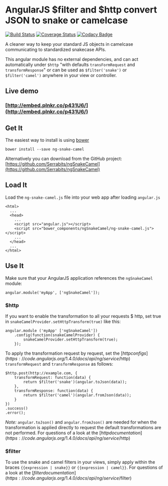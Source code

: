 # AngularJS $filter and $http convert JSON to snake or camelcase

[![Build Status](https://travis-ci.org/Serrabits/ngSnakeCamel.svg?branch=master)](https://travis-ci.org/Serrabits/ngSnakeCamel)
[![Coverage Status](https://coveralls.io/repos/Serrabits/ngSnakeCamel/badge.svg?branch=master&service=github)](https://coveralls.io/github/Serrabits/ngSnakeCamel?branch=master)
[![Codacy Badge](https://api.codacy.com/project/badge/grade/5d30386e62eb45c5b1b81dfb52faba9c)](https://www.codacy.com/app/juniorcnt/ngSnakeCamel)

A cleaner way to keep your standard JS objects in camelcase communicating to standardized snakecase APIs.

This angular module has no external dependencies, and can act automatically under `$http` "with defaults `transFormRequest` and `transformResponse`" or can be used as `$filter('snake')` or `$filter('camel')` anywhere in your view or controller.


## Live demo

### [http://embed.plnkr.co/p431U6/](http://embed.plnkr.co/p431U6/)

## Get It

The easiest way to install is using [bower](http://bower.io/search/?q=ng-snake-camel)

```
bower install --save ng-snake-camel
```

Alternatively you can download from the GitHub project:
[https://github.com/Serrabits/ngSnakeCamel](https://github.com/Serrabits/ngSnakeCamel)

## Load It

Load the `ng-snake-camel.js` file into your web app after loading `angular.js`

```
<html>
  ...
  <head>
    ...
    <script src="angular.js"></script>
    <script src="bower_components/ngSnakeCamel/ng-snake-camel.js"></script>
    ...
  </head>
  ...
</html>
```

## Use It

Make sure that your AngularJS application references the `ngSnakeCamel` module:

```
angular.module('myApp', ['ngSnakeCamel']);
```
### $http

If you want to enable the transformation to all your requests $ http, set true in `snakeCamelProvider.setHttpTransform(true)` like this:

```
angular.module ('myApp' ['ngSnakeCamel'])
	.config(function(snakeCamelProvider) {
		snakeCamelProvider.setHttpTransform(true);
	});
```

To apply the transformation request by request, set the [$http configs](https://code.angularjs.org/1.4.0/docs/api/ng/service/$http) `transformRequest` and `transformResponse` as follows:

```
$http.post(http://example.com, {
	transformRequest: function(data) {
		return $filter('snake')(angular.toJson(data));
    },
    transformResponse: function(data) {
    	return $filter('camel')(angular.fromJson(data));
    }
})
.success()
.error();
```

*Note:* `angular.toJson()` and `angular.fromJson()` are needed for when the transformation is applied directly to request the default transformations are not performed. For questions of a look at the [$http documentation](https://code.angularjs.org/1.4.0/docs/api/ng/service/$http)

### $filter

To use the snake and camel filters in your views, simply apply within the braces
`{{expression | snake}}` or `{{expression | camel}}`. For questions of a look at the [$filter documentation](https://code.angularjs.org/1.4.0/docs/api/ng/service/$filter)
